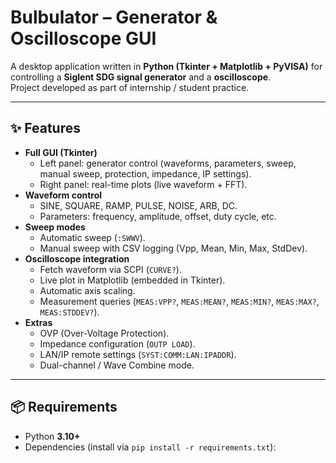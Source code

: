 # Bulbulator – Generator & Oscilloscope GUI

A desktop application written in **Python (Tkinter + Matplotlib + PyVISA)** for controlling a **Siglent SDG signal generator** and a **oscilloscope**.  
Project developed as part of internship / student practice.

---

## ✨ Features

- **Full GUI (Tkinter)**
  - Left panel: generator control (waveforms, parameters, sweep, manual sweep, protection, impedance, IP settings).
  - Right panel: real-time plots (live waveform + FFT).
- **Waveform control**
  - SINE, SQUARE, RAMP, PULSE, NOISE, ARB, DC.
  - Parameters: frequency, amplitude, offset, duty cycle, etc.
- **Sweep modes**
  - Automatic sweep (`:SWWV`).
  - Manual sweep with CSV logging (Vpp, Mean, Min, Max, StdDev).
- **Oscilloscope integration**
  - Fetch waveform via SCPI (`CURVE?`).
  - Live plot in Matplotlib (embedded in Tkinter).
  - Automatic axis scaling.
  - Measurement queries (`MEAS:VPP?`, `MEAS:MEAN?`, `MEAS:MIN?`, `MEAS:MAX?`, `MEAS:STDDEV?`).
- **Extras**
  - OVP (Over-Voltage Protection).
  - Impedance configuration (`OUTP LOAD`).
  - LAN/IP remote settings (`SYST:COMM:LAN:IPADDR`).
  - Dual-channel / Wave Combine mode.

---

## 📦 Requirements

- Python **3.10+**  
- Dependencies (install via `pip install -r requirements.txt`):
